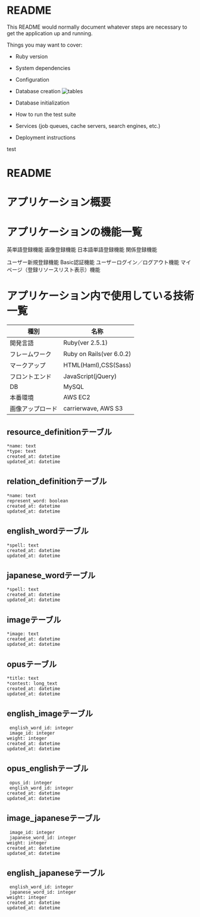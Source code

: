 # README

This README would normally document whatever steps are necessary to get the
application up and running.

Things you may want to cover:

* Ruby version

* System dependencies

* Configuration

* Database creation
![tables](https://user-images.githubusercontent.com/55179175/70849625-76932700-1ec4-11ea-9d8d-0d16edf3a1ac.png)
* Database initialization

* How to run the test suite

* Services (job queues, cache servers, search engines, etc.)

* Deployment instructions

test
# README

# アプリケーション概要



# アプリケーションの機能一覧

英単語登録機能
画像登録機能
日本語単語登録機能
関係登録機能

ユーザー新規登録機能
Basic認証機能
ユーザーログイン／ログアウト機能
マイページ（登録リソースリスト表示）機能

# アプリケーション内で使用している技術一覧

|種別|名称|
|----|---|
|開発言語|Ruby(ver 2.5.1)|
|フレームワーク|Ruby on Rails(ver 6.0.2)|
|マークアップ|HTML(Haml),CSS(Sass)|
|フロントエンド|JavaScript(jQuery)|
|DB|MySQL|
|本番環境|AWS EC2|
|画像アップロード|carrierwave, AWS S3|



## resource_definitionテーブル
    *name: text
    *type: text
    created_at: datetime
    updated_at: datetime

## relation_definitionテーブル
    *name: text
    represent_word: boolean
    created_at: datetime
    updated_at: datetime

## english_wordテーブル
    *spell: text
    created_at: datetime
    updated_at: datetime

## japanese_wordテーブル
    *spell: text
    created_at: datetime
    updated_at: datetime

## imageテーブル
    *image: text
    created_at: datetime
    updated_at: datetime

## opusテーブル
    *title: text
    *contest: long_text
    created_at: datetime
    updated_at: datetime

## english_imageテーブル
     english_word_id: integer
     image_id: integer
    weight: integer
    created_at: datetime
    updated_at: datetime

## opus_englishテーブル
     opus_id: integer
     english_word_id: integer
    created_at: datetime
    updated_at: datetime

## image_japaneseテーブル
     image_id: integer
     japanese_word_id: integer
    weight: integer
    created_at: datetime
    updated_at: datetime

## english_japaneseテーブル
     english_word_id: integer
     japanese_word_id: integer
    weight: integer
    created_at: datetime
    updated_at: datetime
